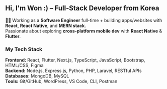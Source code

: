 ## Hi, I'm Won :) – Full-Stack Developer from Korea

🧑‍💻 Working as a **Software Engineer** full-time + building apps/websites with **React**, **React Native**, and **MERN stack**.  
Passionate about exploring **cross-platform mobile dev** with **React Native** & **Flutter**.  

### My Tech Stack
**Frontend:** React, Flutter, Next.js, TypeScript, JavaScript, Bootstrap, HTML/CSS, Figma  
**Backend:** Node.js, Express.js, Python, PHP, Laravel, RESTful APIs  
**Databases:** MongoDB, MySQL  
**Tools:** Git/GitHub, WordPress, VS Code, CLI, Postman
